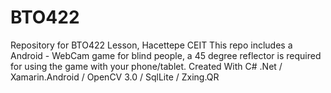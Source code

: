 # BTO422
Repository for BTO422 Lesson, Hacettepe CEIT This repo includes a Android - WebCam game for blind people, a 45 degree reflector is required for using the game with your phone/tablet. Created With C# .Net / Xamarin.Android / OpenCV 3.0 / SqlLite / Zxing.QR
